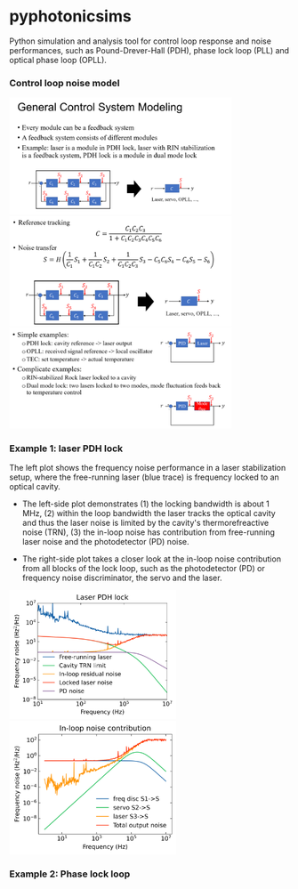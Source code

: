 # pyphotonicsims
Python simulation and analysis tool for control loop response and noise performances,
such as Pound-Drever-Hall (PDH), phase lock loop (PLL) and optical phase loop (OPLL).

### Control loop noise model
<img src="figures/control_model_1.png" width="400"/>

<img src="figures/control_model_2.png" width="400"/>

<img src="figures/control_model_3.png" width="400"/>

### Example 1: laser PDH lock 
The left plot shows the frequency noise performance in a laser stabilization setup, where 
the free-running laser (blue trace) is frequency locked to an optical cavity. <br>

 - The left-side plot demonstrates (1) the locking bandwidth is about 1 MHz, (2) within the loop bandwidth 
the laser tracks the optical cavity and thus the laser noise is limited by the cavity's
thermorefreactive noise (TRN), (3) the in-loop noise has contribution from free-running laser
noise and the photodetector (PD) noise.

 - The right-side plot takes a closer look at the in-loop noise contribution from all blocks of the lock loop, such as
the photodetector (PD) or frequency noise discriminator, the servo and the laser.

<img src="notebook/laser_pdh_lock.png" width="300"/> <img src="notebook/laser_pdh_lock_inloop.png" width="300"/>

### Example 2: Phase lock loop 
